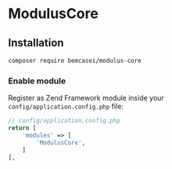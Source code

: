 # ModulusCore

## Installation

```sh
composer require bemcasei/modulus-core
```

### Enable module 
Register as Zend Framework module inside your ```config/application.config.php``` file:
```php
// config/application.config.php
return [
    'modules' => [
        'ModulusCore',
    ]
],
```